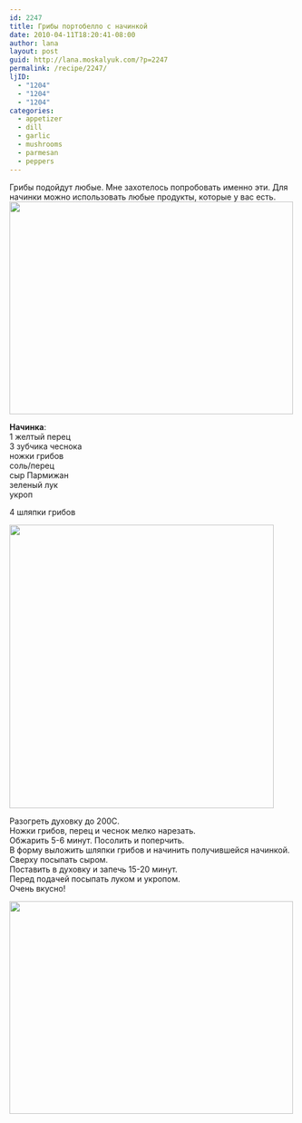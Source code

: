 ```yaml
---
id: 2247
title: Грибы портобелло с начинкой
date: 2010-04-11T18:20:41-08:00
author: lana
layout: post
guid: http://lana.moskalyuk.com/?p=2247
permalink: /recipe/2247/
ljID:
  - "1204"
  - "1204"
  - "1204"
categories:
  - appetizer
  - dill
  - garlic
  - mushrooms
  - parmesan
  - peppers
---
```

Грибы подойдут любые. Мне захотелось попробовать именно эти. Для начинки можно использовать любые продукты, которые у вас есть.  
<img loading="lazy" class="alignnone" title="stuffed portobello mushrooms" src="http://farm3.static.flickr.com/2278/4512530373_2330ff4e71.jpg" alt="" width="500" height="375" /> 

**Начинка**:  
1 желтый перец  
3 зубчика чеснока  
ножки грибов  
соль/перец  
сыр Пармижан  
зеленый лук  
укроп

4 шляпки грибов

<img loading="lazy" class="alignnone" title="Portobello mushrooms stuffed with peppers" src="http://farm3.static.flickr.com/2114/4512523755_f179d85ef3.jpg" alt="" width="466" height="500" /> 

Разогреть духовку до 200С.  
Ножки грибов, перец и чеснок мелко нарезать.  
Обжарить 5-6 минут. Посолить и поперчить.  
В форму выложить шляпки грибов и начинить получившейся начинкой.  
Сверху посыпать сыром.  
Поставить в духовку и запечь 15-20 минут.  
Перед подачей посыпать луком и укропом.  
Очень вкусно!

<img loading="lazy" class="alignnone" title="stuffed mushrooms" src="http://farm3.static.flickr.com/2701/4512534339_2fd0f9ea35.jpg" alt="" width="500" height="375" />